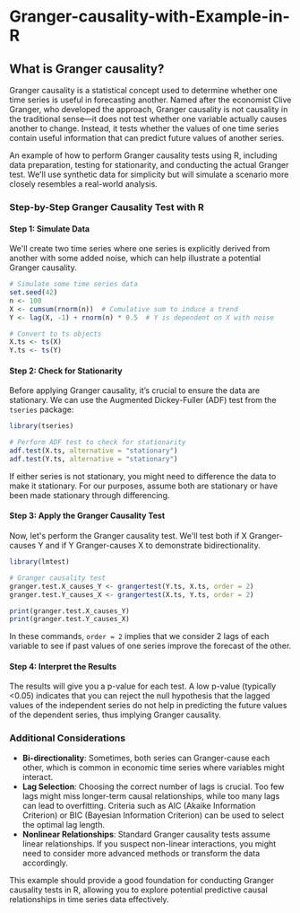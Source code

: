 # Granger-causality-with-Example-in-R

## What is Granger causality?

Granger causality is a statistical concept used to determine whether one time series is useful in forecasting another. Named after the economist Clive Granger, who developed the approach, Granger causality is not causality in the traditional sense—it does not test whether one variable actually causes another to change. Instead, it tests whether the values of one time series contain useful information that can predict future values of another series.

An example of how to perform Granger causality tests using R, including data preparation, testing for stationarity, and conducting the actual Granger test. We'll use synthetic data for simplicity but will simulate a scenario more closely resembles a real-world analysis.

### Step-by-Step Granger Causality Test with R

#### Step 1: Simulate Data
We'll create two time series where one series is explicitly derived from another with some added noise, which can help illustrate a potential Granger causality.

```r
# Simulate some time series data
set.seed(42)
n <- 100
X <- cumsum(rnorm(n))  # Cumulative sum to induce a trend
Y <- lag(X, -1) + rnorm(n) * 0.5  # Y is dependent on X with noise

# Convert to ts objects
X.ts <- ts(X)
Y.ts <- ts(Y)
```

#### Step 2: Check for Stationarity
Before applying Granger causality, it’s crucial to ensure the data are stationary. We can use the Augmented Dickey-Fuller (ADF) test from the `tseries` package:

```r
library(tseries)

# Perform ADF test to check for stationarity
adf.test(X.ts, alternative = "stationary")
adf.test(Y.ts, alternative = "stationary")
```

If either series is not stationary, you might need to difference the data to make it stationary. For our purposes, assume both are stationary or have been made stationary through differencing.

#### Step 3: Apply the Granger Causality Test
Now, let's perform the Granger causality test. We'll test both if X Granger-causes Y and if Y Granger-causes X to demonstrate bidirectionality.

```r
library(lmtest)

# Granger causality test
granger.test.X_causes_Y <- grangertest(Y.ts, X.ts, order = 2)
granger.test.Y_causes_X <- grangertest(X.ts, Y.ts, order = 2)

print(granger.test.X_causes_Y)
print(granger.test.Y_causes_X)
```

In these commands, `order = 2` implies that we consider 2 lags of each variable to see if past values of one series improve the forecast of the other.

#### Step 4: Interpret the Results
The results will give you a p-value for each test. A low p-value (typically <0.05) indicates that you can reject the null hypothesis that the lagged values of the independent series do not help in predicting the future values of the dependent series, thus implying Granger causality.

### Additional Considerations
- **Bi-directionality**: Sometimes, both series can Granger-cause each other, which is common in economic time series where variables might interact.
- **Lag Selection**: Choosing the correct number of lags is crucial. Too few lags might miss longer-term causal relationships, while too many lags can lead to overfitting. Criteria such as AIC (Akaike Information Criterion) or BIC (Bayesian Information Criterion) can be used to select the optimal lag length.
- **Nonlinear Relationships**: Standard Granger causality tests assume linear relationships. If you suspect non-linear interactions, you might need to consider more advanced methods or transform the data accordingly.

This example should provide a good foundation for conducting Granger causality tests in R, allowing you to explore potential predictive causal relationships in time series data effectively.
